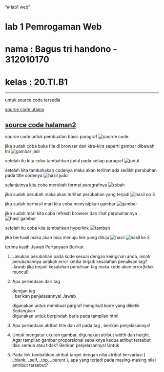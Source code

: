 “# lab1 web”

# lab 1 Pemrogaman Web
# nama : Bagus tri handono - 312010170
# kelas : 20.TI.B1
-------------------------------------------------------------------
untuk source code tersedia

[source code utama](https://github.com/nanoetc/lab1web/blob/main/lab1WEB.html)

[source code halaman2](https://github.com/nanoetc/lab1web/blob/main/halaman2.html)
-------------------------------------------------------------------
source code untuk pembuatan basic paragraf
![source code](https://github.com/nanoetc/lab1web/blob/main/paragraf%20standard.jpg)

jika sudah coba buka file di browser dan kira-kira seperti gambar dibawah Ini
![gambar jadi](https://github.com/nanoetc/lab1web/blob/main/hasil%20paragraf%20standard.jpg)

setelah itu kita coba tambahkan judul pada setiap paragraf
![judul](https://github.com/nanoetc/lab1web/blob/main/menambahkan%20title%20paragraf.jpg)

setelah kita tambahakan codenya maka akan terlihat ada sedikit perubahan pada title codenya
![hasil judul](https://github.com/nanoetc/lab1web/blob/main/hasil%20menambahkan%20title%20paragraf.jpg)

selanjutnya kita coba merubah format paragrafnya
![rubah](https://github.com/nanoetc/lab1web/blob/main/soal%20no%203.jpg)

jika sudah berubah maka akan terlihat perubahan yang terjadi
![hasil no 3](https://github.com/nanoetc/lab1web/blob/main/hasil%20no%203.jpg)

jika sudah berhasil mari kita coba menyisipkan gambar
![gambar](https://github.com/nanoetc/lab1web/blob/main/tambah%20gambar.jpg)

jika sudah mari kita coba refresh browser dan lihat perubahannya
![hasil gambar](https://github.com/nanoetc/lab1web/blob/main/hasil%20tambah%20gambar.jpg)

setelah itu coba kita tambahkan hyperlink
![tambah](https://github.com/nanoetc/lab1web/blob/main/menuju%20link.jpg)

jika berhasil maka akan bisa menuju link yang dituju
![hasil](https://github.com/nanoetc/lab1web/blob/main/hasil%20menuju%20link.jpg)
![hasil ke 2](https://github.com/nanoetc/lab1web/blob/main/jika%20berhasil.jpg)

terima kasih
Jawab Pertanyaan Berikut
1. Lakukan perubahan pada kode sesuai dengan keinginan anda, amati perubahannya adakah 
error ketika terjadi kesalahan penulisan tag?
Jawab jika terjadi kesalahan penulisan tag maka kode akan error(tidak muncul)
2. Apa perbedaan dari tag <p> dengan tag <br>, berikan penjelasannya!
Jawab <p> digunakan untuk membuat pargraf mengikuti kode yang diketik
Sedangkan<br>digunakan untuk berpindah baris pada tampilan html
3. Apa perbedaan atribut title dan alt pada tag <img>, berikan penjelasannya!

4. Untuk mengatur ukuran gambar, digunakan atribut width dan height. Agar tampilan gambar 
proporsional sebaiknya kedua atribut tersebut diisi semua atau tidak? Berikan penjelasannya!
Untuk
5. Pada link tambahkan atribut target dengan nilai atribut bervariasi ( _blank, _self, _top, 
_parent ), apa yang terjadi pada masing-masing nilai antribut tersebut?

